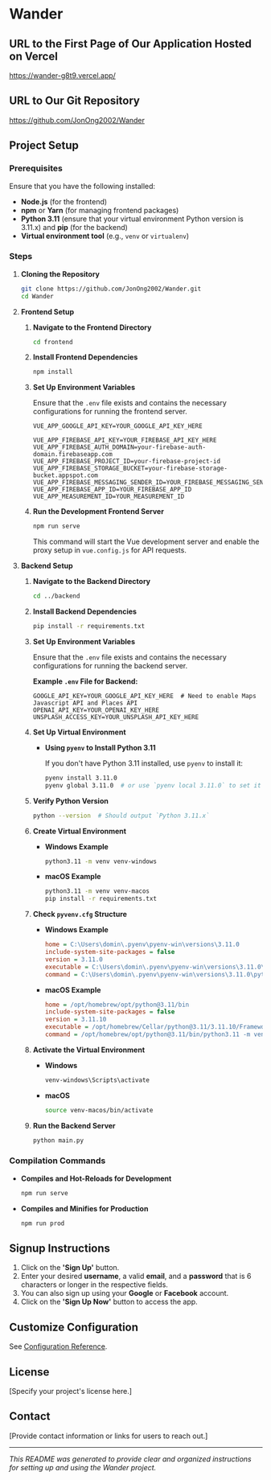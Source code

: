 # Wander

## URL to the First Page of Our Application Hosted on Vercel
https://wander-g8t9.vercel.app/

## URL to Our Git Repository
https://github.com/JonOng2002/Wander

## Project Setup

### Prerequisites


Ensure that you have the following installed:

- **Node.js** (for the frontend)
- **npm** or **Yarn** (for managing frontend packages)
- **Python 3.11** (ensure that your virtual environment Python version is 3.11.x) and **pip** (for the backend)
- **Virtual environment tool** (e.g., `venv` or `virtualenv`)

### Steps

1. **Cloning the Repository**

    ```bash
    git clone https://github.com/JonOng2002/Wander.git
    cd Wander
    ```

2. **Frontend Setup**

    1. **Navigate to the Frontend Directory**

        ```bash
        cd frontend
        ```

    2. **Install Frontend Dependencies**

        ```bash
        npm install
        ```

    3. **Set Up Environment Variables**

        Ensure that the `.env` file exists and contains the necessary configurations for running the frontend server.

        ```env
        VUE_APP_GOOGLE_API_KEY=YOUR_GOOGLE_API_KEY_HERE

        VUE_APP_FIREBASE_API_KEY=YOUR_FIREBASE_API_KEY_HERE
        VUE_APP_FIREBASE_AUTH_DOMAIN=your-firebase-auth-domain.firebaseapp.com
        VUE_APP_FIREBASE_PROJECT_ID=your-firebase-project-id
        VUE_APP_FIREBASE_STORAGE_BUCKET=your-firebase-storage-bucket.appspot.com
        VUE_APP_FIREBASE_MESSAGING_SENDER_ID=YOUR_FIREBASE_MESSAGING_SENDER_ID
        VUE_APP_FIREBASE_APP_ID=YOUR_FIREBASE_APP_ID
        VUE_APP_MEASUREMENT_ID=YOUR_MEASUREMENT_ID
        ```

    4. **Run the Development Frontend Server**

        ```bash
        npm run serve
        ```

        This command will start the Vue development server and enable the proxy setup in `vue.config.js` for API requests.

3. **Backend Setup**

    1. **Navigate to the Backend Directory**

        ```bash
        cd ../backend
        ```

    2. **Install Backend Dependencies**

        ```bash
        pip install -r requirements.txt
        ```

    3. **Set Up Environment Variables**

        Ensure that the `.env` file exists and contains the necessary configurations for running the backend server.

        **Example `.env` File for Backend:**

        ```env
        GOOGLE_API_KEY=YOUR_GOOGLE_API_KEY_HERE  # Need to enable Maps Javascript API and Places API
        OPENAI_API_KEY=YOUR_OPENAI_KEY_HERE
        UNSPLASH_ACCESS_KEY=YOUR_UNSPLASH_API_KEY_HERE
        ```

    4. **Set Up Virtual Environment**

        - **Using `pyenv` to Install Python 3.11**

            If you don't have Python 3.11 installed, use `pyenv` to install it:

            ```bash
            pyenv install 3.11.0
            pyenv global 3.11.0  # or use `pyenv local 3.11.0` to set it only for this project directory
            ```

    5. **Verify Python Version**

        ```bash
        python --version  # Should output `Python 3.11.x`
        ```

    6. **Create Virtual Environment**

        - **Windows Example**

            ```bash
            python3.11 -m venv venv-windows
            ```

        - **macOS Example**

            ```bash
            python3.11 -m venv venv-macos
            pip install -r requirements.txt
            ```

    7. **Check `pyvenv.cfg` Structure**

        - **Windows Example**

            ```cfg
            home = C:\Users\domin\.pyenv\pyenv-win\versions\3.11.0
            include-system-site-packages = false
            version = 3.11.0
            executable = C:\Users\domin\.pyenv\pyenv-win\versions\3.11.0\python.exe
            command = C:\Users\domin\.pyenv\pyenv-win\versions\3.11.0\python.exe -m venv C:\wamp64\www\WAD2_Project\WadProj\backend\venv
            ```

        - **macOS Example**

            ```cfg
            home = /opt/homebrew/opt/python@3.11/bin
            include-system-site-packages = false
            version = 3.11.10
            executable = /opt/homebrew/Cellar/python@3.11/3.11.10/Frameworks/Python.framework/Versions/3.11/bin/python3.11
            command = /opt/homebrew/opt/python@3.11/bin/python3.11 -m venv /Users/jonathanong/Wander/backend/venv-macos
            ```

    8. **Activate the Virtual Environment**

        - **Windows**

            ```bash
            venv-windows\Scripts\activate
            ```

        - **macOS**

            ```bash
            source venv-macos/bin/activate
            ```

    9. **Run the Backend Server**

        ```bash
        python main.py
        ```

### Compilation Commands

- **Compiles and Hot-Reloads for Development**

    ```bash
    npm run serve
    ```

- **Compiles and Minifies for Production**

    ```bash
    npm run prod
    ```

## Signup Instructions

1. Click on the **'Sign Up'** button.
2. Enter your desired **username**, a valid **email**, and a **password** that is 6 characters or longer in the respective fields.
3. You can also sign up using your **Google** or **Facebook** account.
4. Click on the **'Sign Up Now'** button to access the app.

## Customize Configuration

See [Configuration Reference](https://cli.vuejs.org/config/).

## License

[Specify your project's license here.]

## Contact

[Provide contact information or links for users to reach out.]

---

*This README was generated to provide clear and organized instructions for setting up and using the Wander project.*
